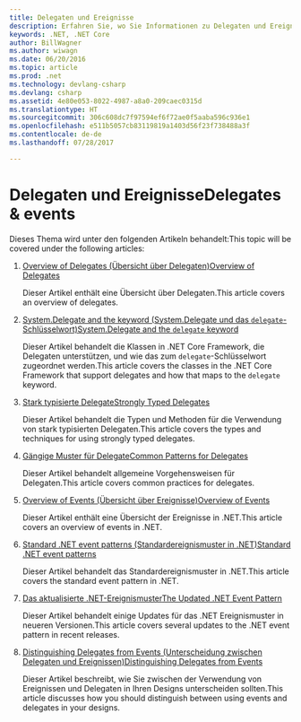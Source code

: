 ```yaml
---
title: Delegaten und Ereignisse
description: Erfahren Sie, wo Sie Informationen zu Delegaten und Ereignissen in der Dokumentation zu .NET Core finden.
keywords: .NET, .NET Core
author: BillWagner
ms.author: wiwagn
ms.date: 06/20/2016
ms.topic: article
ms.prod: .net
ms.technology: devlang-csharp
ms.devlang: csharp
ms.assetid: 4e80e053-8022-4987-a8a0-209caec0315d
ms.translationtype: HT
ms.sourcegitcommit: 306c608dc7f97594ef6f72ae0f5aaba596c936e1
ms.openlocfilehash: e511b5057cb83119819a1403d56f23f738488a3f
ms.contentlocale: de-de
ms.lasthandoff: 07/28/2017

---
```


# <a name="delegates--events"></a><span data-ttu-id="23cc7-104">Delegaten und Ereignisse</span><span class="sxs-lookup"><span data-stu-id="23cc7-104">Delegates & events</span></span>

<span data-ttu-id="23cc7-105">Dieses Thema wird unter den folgenden Artikeln behandelt:</span><span class="sxs-lookup"><span data-stu-id="23cc7-105">This topic will be covered under the following articles:</span></span>

1. [<span data-ttu-id="23cc7-106">Overview of Delegates (Übersicht über Delegaten)</span><span class="sxs-lookup"><span data-stu-id="23cc7-106">Overview of Delegates</span></span>](delegates-overview.md)

    <span data-ttu-id="23cc7-107">Dieser Artikel enthält eine Übersicht über Delegaten.</span><span class="sxs-lookup"><span data-stu-id="23cc7-107">This article covers an overview of delegates.</span></span>

2. [<span data-ttu-id="23cc7-108">System.Delegate and the keyword (System.Delegate und das `delegate`-Schlüsselwort)</span><span class="sxs-lookup"><span data-stu-id="23cc7-108">System.Delegate and the `delegate` keyword</span></span>](delegate-class.md)

    <span data-ttu-id="23cc7-109">Dieser Artikel behandelt die Klassen in .NET Core Framework, die Delegaten unterstützen, und wie das zum `delegate`-Schlüsselwort zugeordnet werden.</span><span class="sxs-lookup"><span data-stu-id="23cc7-109">This article covers the classes in the .NET Core Framework that support delegates and how that maps to the `delegate` keyword.</span></span>

3. [<span data-ttu-id="23cc7-110">Stark typisierte Delegate</span><span class="sxs-lookup"><span data-stu-id="23cc7-110">Strongly Typed Delegates</span></span>](delegates-strongly-typed.md)

    <span data-ttu-id="23cc7-111">Dieser Artikel behandelt die Typen und Methoden für die Verwendung von stark typisierten Delegaten.</span><span class="sxs-lookup"><span data-stu-id="23cc7-111">This article covers the types and techniques for using strongly typed delegates.</span></span>

4. [<span data-ttu-id="23cc7-112">Gängige Muster für Delegate</span><span class="sxs-lookup"><span data-stu-id="23cc7-112">Common Patterns for Delegates</span></span>](delegates-patterns.md)

    <span data-ttu-id="23cc7-113">Dieser Artikel behandelt allgemeine Vorgehensweisen für Delegaten.</span><span class="sxs-lookup"><span data-stu-id="23cc7-113">This article covers common practices for delegates.</span></span>

5. [<span data-ttu-id="23cc7-114">Overview of Events (Übersicht über Ereignisse)</span><span class="sxs-lookup"><span data-stu-id="23cc7-114">Overview of Events</span></span>](events-overview.md)

    <span data-ttu-id="23cc7-115">Dieser Artikel enthält eine Übersicht der Ereignisse in .NET.</span><span class="sxs-lookup"><span data-stu-id="23cc7-115">This article covers an overview of events in .NET.</span></span>

6. [<span data-ttu-id="23cc7-116">Standard .NET event patterns (Standardereignismuster in .NET)</span><span class="sxs-lookup"><span data-stu-id="23cc7-116">Standard .NET event patterns</span></span>](event-pattern.md)

    <span data-ttu-id="23cc7-117">Dieser Artikel behandelt das Standardereignismuster in .NET.</span><span class="sxs-lookup"><span data-stu-id="23cc7-117">This article covers the standard event pattern in .NET.</span></span>

7. [<span data-ttu-id="23cc7-118">Das aktualisierte .NET-Ereignismuster</span><span class="sxs-lookup"><span data-stu-id="23cc7-118">The Updated .NET Event Pattern</span></span>](modern-events.md)

    <span data-ttu-id="23cc7-119">Dieser Artikel behandelt einige Updates für das .NET Ereignismuster in neueren Versionen.</span><span class="sxs-lookup"><span data-stu-id="23cc7-119">This article covers several updates to the .NET event pattern in recent releases.</span></span>

8. [<span data-ttu-id="23cc7-120">Distinguishing Delegates from Events (Unterscheidung zwischen Delegaten und Ereignissen)</span><span class="sxs-lookup"><span data-stu-id="23cc7-120">Distinguishing Delegates from Events</span></span>](distinguish-delegates-events.md)

    <span data-ttu-id="23cc7-121">Dieser Artikel beschreibt, wie Sie zwischen der Verwendung von Ereignissen und Delegaten in Ihren Designs unterscheiden sollten.</span><span class="sxs-lookup"><span data-stu-id="23cc7-121">This article discusses how you should distinguish between using events and delegates in your designs.</span></span>
 

